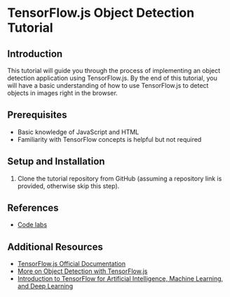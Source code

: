 # TensorFlow.js Object Detection Tutorial

## Introduction

This tutorial will guide you through the process of implementing an object detection application using TensorFlow.js. By the end of this tutorial, you will have a basic understanding of how to use TensorFlow.js to detect objects in images right in the browser.

## Prerequisites

- Basic knowledge of JavaScript and HTML
- Familiarity with TensorFlow concepts is helpful but not required

## Setup and Installation

1. Clone the tutorial repository from GitHub (assuming a repository link is provided, otherwise skip this step).

## References

- [Code labs](https://codelabs.developers.google.com/codelabs/tensorflowjs-object-detection/index.html#0)

## Additional Resources

- [TensorFlow.js Official Documentation](https://www.tensorflow.org/js)
- [More on Object Detection with TensorFlow.js](https://www.tensorflow.org/js/models)
- [Introduction to TensorFlow for Artificial Intelligence, Machine Learning, and Deep Learning](https://www.coursera.org/learn/introduction-tensorflow)
